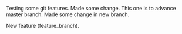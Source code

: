 Testing some git features. Made some change.
This one is to advance master branch.
Made some change in new branch.

New feature (feature_branch).